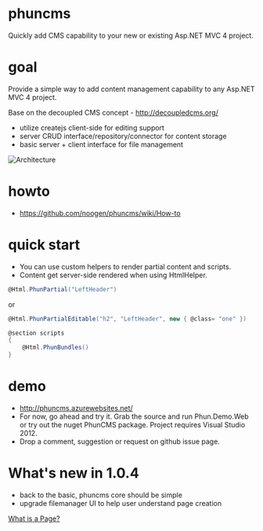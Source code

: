 phuncms
======

Quickly add CMS capability to your new or existing Asp.NET MVC 4 project.

goal
======
Provide a simple way to add content management capability to any Asp.NET MVC 4 project.

Base on the decoupled CMS concept - http://decoupledcms.org/
   - utilize createjs client-side for editing support
   - server CRUD interface/repository/connector for content storage
   - basic server + client interface for file management

![Architecture](http://i.imgur.com/chzYYGN.png)

howto 
======
 - https://github.com/noogen/phuncms/wiki/How-to
 
quick start
========
 - You can use custom helpers to render partial content and scripts.
 - Content get server-side rendered when using HtmlHelper.

```c#
@Html.PhunPartial("LeftHeader") 
```
or

```c#
@Html.PhunPartialEditable("h2", "LeftHeader", new { @class= "one" })

@section scripts
{
    @Html.PhunBundles()
}
```

demo
======
- http://phuncms.azurewebsites.net/
- For now, go ahead and try it.  Grab the source and run Phun.Demo.Web or try out the nuget PhunCMS package.  Project requires Visual Studio 2012.
- Drop a comment, suggestion or request on github issue page.

What's new in 1.0.4
======
- back to the basic, phuncms core should be simple
- upgrade filemanager UI to help user understand page creation

[What is a Page?](https://github.com/noogen/phuncms/wiki/What-is-a-Page%3F)
